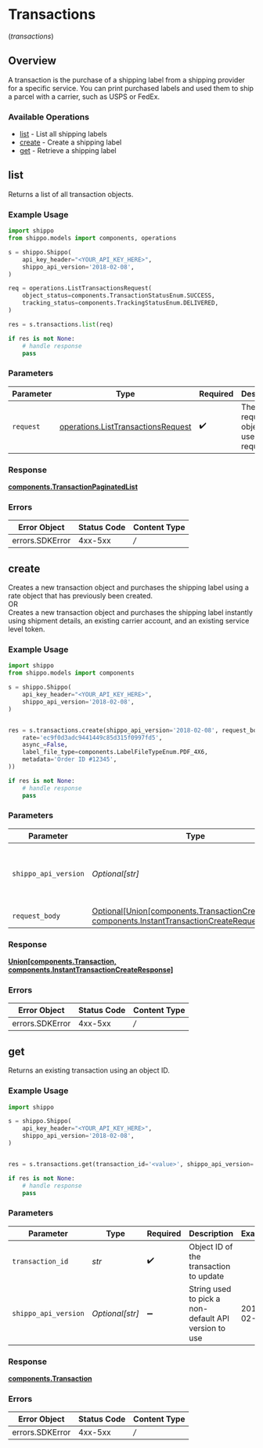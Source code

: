 # Transactions
(*transactions*)

## Overview

A transaction is the purchase of a shipping label from a shipping provider for a specific service. You can print purchased labels and used them to ship a parcel with a carrier, such as USPS or FedEx.
<SchemaDefinition schemaRef="#/components/schemas/Transaction"/>

### Available Operations

* [list](#list) - List all shipping labels
* [create](#create) - Create a shipping label
* [get](#get) - Retrieve a shipping label

## list

Returns a list of all transaction objects.

### Example Usage

```python
import shippo
from shippo.models import components, operations

s = shippo.Shippo(
    api_key_header="<YOUR_API_KEY_HERE>",
    shippo_api_version='2018-02-08',
)

req = operations.ListTransactionsRequest(
    object_status=components.TransactionStatusEnum.SUCCESS,
    tracking_status=components.TrackingStatusEnum.DELIVERED,
)

res = s.transactions.list(req)

if res is not None:
    # handle response
    pass

```

### Parameters

| Parameter                                                                                | Type                                                                                     | Required                                                                                 | Description                                                                              |
| ---------------------------------------------------------------------------------------- | ---------------------------------------------------------------------------------------- | ---------------------------------------------------------------------------------------- | ---------------------------------------------------------------------------------------- |
| `request`                                                                                | [operations.ListTransactionsRequest](../../models/operations/listtransactionsrequest.md) | :heavy_check_mark:                                                                       | The request object to use for the request.                                               |


### Response

**[components.TransactionPaginatedList](../../models/components/transactionpaginatedlist.md)**
### Errors

| Error Object    | Status Code     | Content Type    |
| --------------- | --------------- | --------------- |
| errors.SDKError | 4xx-5xx         | */*             |

## create

Creates a new transaction object and purchases the shipping label using a rate object that has previously been created. <br> OR <br> Creates a new transaction object and purchases the shipping label instantly using shipment details, an existing carrier account, and an existing service level token.

### Example Usage

```python
import shippo
from shippo.models import components

s = shippo.Shippo(
    api_key_header="<YOUR_API_KEY_HERE>",
    shippo_api_version='2018-02-08',
)


res = s.transactions.create(shippo_api_version='2018-02-08', request_body=components.TransactionCreateRequest(
    rate='ec9f0d3adc9441449c85d315f0997fd5',
    async_=False,
    label_file_type=components.LabelFileTypeEnum.PDF_4X6,
    metadata='Order ID #12345',
))

if res is not None:
    # handle response
    pass

```

### Parameters

| Parameter                                                                                                                                                   | Type                                                                                                                                                        | Required                                                                                                                                                    | Description                                                                                                                                                 | Example                                                                                                                                                     |
| ----------------------------------------------------------------------------------------------------------------------------------------------------------- | ----------------------------------------------------------------------------------------------------------------------------------------------------------- | ----------------------------------------------------------------------------------------------------------------------------------------------------------- | ----------------------------------------------------------------------------------------------------------------------------------------------------------- | ----------------------------------------------------------------------------------------------------------------------------------------------------------- |
| `shippo_api_version`                                                                                                                                        | *Optional[str]*                                                                                                                                             | :heavy_minus_sign:                                                                                                                                          | String used to pick a non-default API version to use                                                                                                        | 2018-02-08                                                                                                                                                  |
| `request_body`                                                                                                                                              | [Optional[Union[components.TransactionCreateRequest, components.InstantTransactionCreateRequest]]](../../models/operations/createtransactionrequestbody.md) | :heavy_minus_sign:                                                                                                                                          | Examples.                                                                                                                                                   |                                                                                                                                                             |


### Response

**[Union[components.Transaction, components.InstantTransactionCreateResponse]](../../models/components/transactioncreateresponse.md)**
### Errors

| Error Object    | Status Code     | Content Type    |
| --------------- | --------------- | --------------- |
| errors.SDKError | 4xx-5xx         | */*             |

## get

Returns an existing transaction using an object ID.

### Example Usage

```python
import shippo

s = shippo.Shippo(
    api_key_header="<YOUR_API_KEY_HERE>",
    shippo_api_version='2018-02-08',
)


res = s.transactions.get(transaction_id='<value>', shippo_api_version='2018-02-08')

if res is not None:
    # handle response
    pass

```

### Parameters

| Parameter                                            | Type                                                 | Required                                             | Description                                          | Example                                              |
| ---------------------------------------------------- | ---------------------------------------------------- | ---------------------------------------------------- | ---------------------------------------------------- | ---------------------------------------------------- |
| `transaction_id`                                     | *str*                                                | :heavy_check_mark:                                   | Object ID of the transaction to update               |                                                      |
| `shippo_api_version`                                 | *Optional[str]*                                      | :heavy_minus_sign:                                   | String used to pick a non-default API version to use | 2018-02-08                                           |


### Response

**[components.Transaction](../../models/components/transaction.md)**
### Errors

| Error Object    | Status Code     | Content Type    |
| --------------- | --------------- | --------------- |
| errors.SDKError | 4xx-5xx         | */*             |
